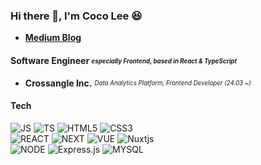 ### Hi there 👋, I'm Coco Lee 😆 

- [**Medium Blog**](https://medium.com/@songforthemute)

#### Software Engineer _<sub><sup>especially Frontend, based in React & TypeScript</sup></sub>_
- **Crossangle Inc.** _<sub><sup>Data Analytics Platform, Frontend Developer (24.03 ~)</sup></sub>_

<!--
#### _More_
- [**Introduce**](https://cocoloco.notion.site/2488d2b210fb48b3b869b7839e011b29?pvs=4) | [**Blog**](https://medium.com/@songforthemute)
- [Portfolio (legacy)](https://drive.google.com/file/d/1wgBh62DKBGpE9SWD7YlCwRqxiGhk5zum/view)
- <details>
      <summary><i>and more...</i></summary>
      <p align="center">
        <img src="https://wakatime.com/badge/user/64c99652-6651-41fb-ad14-c0afbceeb0a2.svg" alt="Total time coded since Apr 18 2021" />
      </p>
      <p align="center">
        <img src="https://github-readme-stats.vercel.app/api?username=songforthemute&show_icons=true"/>
      </p>
  </details>
-->

#### Tech

![JS](https://img.shields.io/badge/JavaScript-F7DF1E?style=flat-square&logo=JavaScript&logoColor=black)
![TS](https://img.shields.io/badge/TypeScript-3178C6?style=flat-square&logo=TypeScript&logoColor=white)
![HTML5](https://img.shields.io/badge/HTML5-E34F26?style=flat-square&logo=HTML5&logoColor=white)
![CSS3](https://img.shields.io/badge/CSS3-1572B6?style=flat-square&logo=CSS3&logoColor=white)
<br/>
![REACT](https://img.shields.io/badge/React.js-61DAFB?style=flat-square&logo=React&logoColor=black)
![NEXT](https://img.shields.io/badge/Next.js-000000?style=flat-square&logo=Next.js&logoColor=white)
![VUE](https://img.shields.io/badge/Vue.js-35495E?style=flat-square&logo=vuedotjs&logoColor=4FC08D)
![Nuxtjs](https://img.shields.io/badge/Nuxt-002E3B?style=flat-square&logo=nuxtdotjs&logoColor=#00DC82)
<br/>
![NODE](https://img.shields.io/badge/node.js-339933?style=flat-square&logo=node.js&logoColor=white)
![Express.js](https://img.shields.io/badge/express.js-%23404d59.svg?style=flat-sqaure&logo=express&logoColor=%2361DAFB)
![MYSQL](https://img.shields.io/badge/MySQL-4479A1?style=flat-square&logo=MySQL&logoColor=white)
<!--
![Redux](https://img.shields.io/badge/redux-764ABC?style=flat-square&logo=redux&logoColor=white)
![Styled-Components](https://img.shields.io/badge/styled%20components-DB7093?style=flat-square&logo=styledcomponents&logoColor=white)
![Tailwind](https://img.shields.io/badge/Tailwind%20css-06B6D4?style=flat-square&logo=TailwindCSS&logoColor=white)
<br/>
-->
<!--
![MONGO](https://img.shields.io/badge/MongoDB-47A248?style=flat-square&logo=MongoDB&logoColor=white)



![PS](https://img.shields.io/badge/adobe%20photoshop-31A8FF?style=for-the-badge&logo=adobephotoshop&logoColor=white)
![AI](https://img.shields.io/badge/adobe%20illustrator-FF9A00?style=for-the-badge&logo=adobeillustrator&logoColor=white)
 -->
<!--
### Log

<a href="https://medium.com/@songforthemute"><img src="https://img.shields.io/badge/medium-000000?style=for-the-badge&logo=medium&logoColor=white"/></a>
-->
